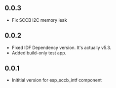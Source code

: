 ## 0.0.3

- Fix SCCB I2C memory leak

## 0.0.2

- Fixed IDF Dependency version. It's actually v5.3.
- Added build-only test app.

## 0.0.1

- Inititial version for esp_sccb_intf component
